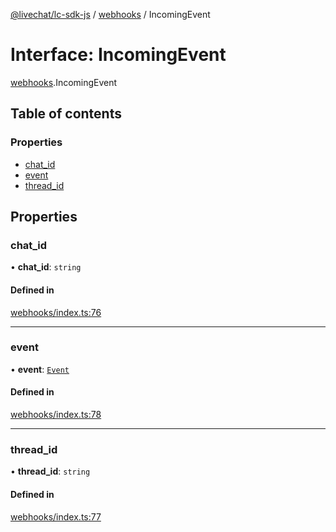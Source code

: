 [@livechat/lc-sdk-js](../README.md) / [webhooks](../modules/webhooks.md) / IncomingEvent

# Interface: IncomingEvent

[webhooks](../modules/webhooks.md).IncomingEvent

## Table of contents

### Properties

- [chat\_id](webhooks.IncomingEvent.md#chat_id)
- [event](webhooks.IncomingEvent.md#event)
- [thread\_id](webhooks.IncomingEvent.md#thread_id)

## Properties

### chat\_id

• **chat\_id**: `string`

#### Defined in

[webhooks/index.ts:76](https://github.com/livechat/lc-sdk-js/blob/7431f2f/src/webhooks/index.ts#L76)

___

### event

• **event**: [`Event`](../modules/objects.md#event)

#### Defined in

[webhooks/index.ts:78](https://github.com/livechat/lc-sdk-js/blob/7431f2f/src/webhooks/index.ts#L78)

___

### thread\_id

• **thread\_id**: `string`

#### Defined in

[webhooks/index.ts:77](https://github.com/livechat/lc-sdk-js/blob/7431f2f/src/webhooks/index.ts#L77)
